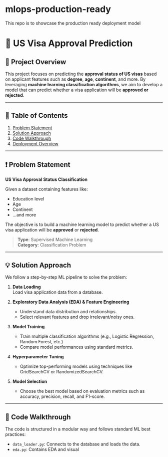 # mlops-production-ready
This repo is to showcase the production ready deployment model

# 🛂 US Visa Approval Prediction

## 📌 Project Overview

This project focuses on predicting the **approval status of US visas** based on applicant features such as **degree**, **age**, **continent**, and more. By leveraging **machine learning classification algorithms**, we aim to develop a model that can predict whether a visa application will be **approved or rejected**.

---

## 🧩 Table of Contents

1. [Problem Statement](#-problem-statement)
2. [Solution Approach](#-solution-approach)
3. [Code Walkthrough](#-code-walkthrough)
4. [Deployment Overview](#-deployment-overview)

---

## ❗ Problem Statement

**US Visa Approval Status Classification**

Given a dataset containing features like:
- Education level
- Age
- Continent
- ...and more

The objective is to build a machine learning model to predict whether a US visa application will be **approved** or **rejected**.

> **Type**: Supervised Machine Learning  
> **Category**: Classification Problem

---

## 💡 Solution Approach

We follow a step-by-step ML pipeline to solve the problem:

1. **Data Loading**  
   Load visa application data from a database.

2. **Exploratory Data Analysis (EDA) & Feature Engineering**  
   - Understand data distribution and relationships.
   - Select relevant features and drop irrelevant/noisy ones.

3. **Model Training**  
   - Train multiple classification algorithms (e.g., Logistic Regression, Random Forest, etc.)
   - Compare model performances using standard metrics.

4. **Hyperparameter Tuning**  
   - Optimize top-performing models using techniques like GridSearchCV or RandomizedSearchCV.

5. **Model Selection**  
   - Choose the best model based on evaluation metrics such as accuracy, precision, recall, and F1-score.

---

## 🧭 Code Walkthrough

The code is structured in a modular way and follows standard ML best practices:

- `data_loader.py`: Connects to the database and loads the data.
- `eda.py`: Contains EDA and visual
